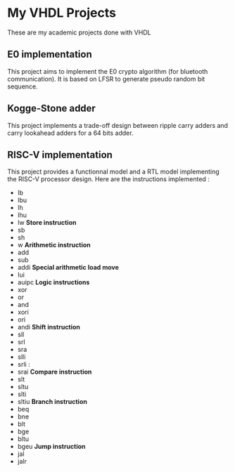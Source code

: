 # My VHDL Projects

These are my academic projects done with VHDL

## E0 implementation

This project aims to implement the E0 crypto algorithm (for bluetooth communication). It is based on LFSR to generate pseudo random bit sequence.

## Kogge-Stone adder

This project implements a trade-off design between ripple carry adders and carry lookahead adders for a 64 bits adder.

## RISC-V implementation

This project provides a functionnal model and a RTL model implementing the RISC-V processor design. Here are the instructions implemented :
* lb
* lbu 
* lh 
* lhu 
* lw 
__Store instruction__
* sb 
* sh 
* w 
__Arithmetic instruction__
* add 
* sub 
* addi 
__Special arithmetic load move__
* lui 
* auipc 
__Logic instructions__
* xor 
* or 
* and 
* xori 
* ori 
* andi 
__Shift instruction__
* sll 
* srl 
* sra 
* slli 
* srli :
* srai 
__Compare instruction__
* slt 
* sltu 
* slti 
* sltiu 
__Branch instruction__
* beq 
* bne 
* blt 
* bge 
* bltu 
* bgeu 
__Jump instruction__
* jal 
* jalr